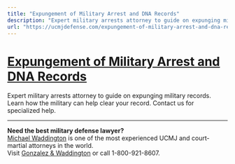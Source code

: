 ```yaml
---
title: "Expungement of Military Arrest and DNA Records"
description: "Expert military arrests attorney to guide on expunging military records. Learn how the military can help clear your record. Contact us for specialized help."
url: "https://ucmjdefense.com/expungement-of-military-arrest-and-dna-records.html"
---
```


# [Expungement of Military Arrest and DNA Records](https://ucmjdefense.com/expungement-of-military-arrest-and-dna-records.html)

Expert military arrests attorney to guide on expunging military records. Learn how the military can help clear your record. Contact us for specialized help.

---

**Need the best military defense lawyer?**  
[Michael Waddington](https://ucmjdefense.com/attorneys/michael-stewart-waddington-partner.html) is one of the most experienced UCMJ and court-martial attorneys in the world.  
Visit [Gonzalez & Waddington](https://ucmjdefense.com) or call 1-800-921-8607.
